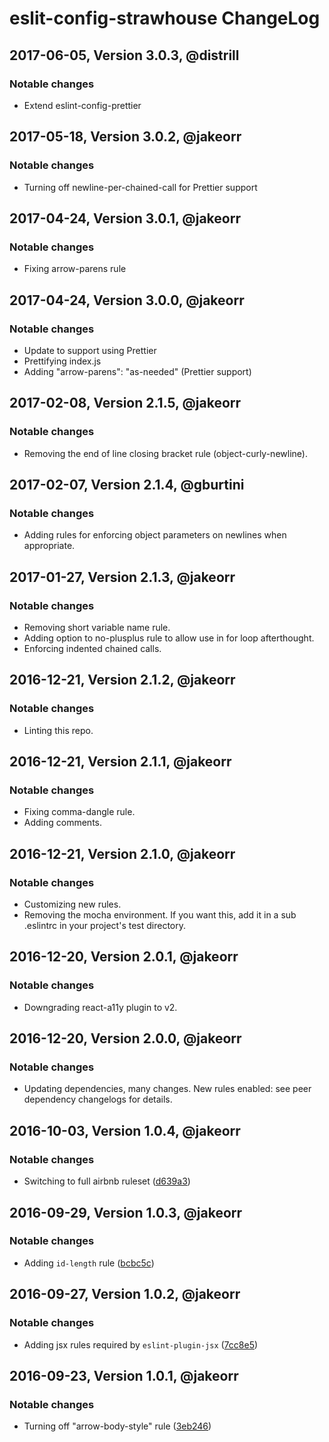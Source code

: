 # eslit-config-strawhouse ChangeLog

## 2017-06-05, Version 3.0.3, @distrill

### Notable changes

- Extend eslint-config-prettier

## 2017-05-18, Version 3.0.2, @jakeorr

### Notable changes

- Turning off newline-per-chained-call for Prettier support

## 2017-04-24, Version 3.0.1, @jakeorr

### Notable changes

- Fixing arrow-parens rule

## 2017-04-24, Version 3.0.0, @jakeorr

### Notable changes

- Update to support using Prettier
- Prettifying index.js
- Adding "arrow-parens": "as-needed" (Prettier support)

## 2017-02-08, Version 2.1.5, @jakeorr

### Notable changes

- Removing the end of line closing bracket rule (object-curly-newline).

## 2017-02-07, Version 2.1.4, @gburtini

### Notable changes

- Adding rules for enforcing object parameters on newlines when appropriate.

## 2017-01-27, Version 2.1.3, @jakeorr

### Notable changes

- Removing short variable name rule.
- Adding option to no-plusplus rule to allow use in for loop afterthought.
- Enforcing indented chained calls.

## 2016-12-21, Version 2.1.2, @jakeorr

### Notable changes

- Linting this repo.

## 2016-12-21, Version 2.1.1, @jakeorr

### Notable changes

- Fixing comma-dangle rule.
- Adding comments.

## 2016-12-21, Version 2.1.0, @jakeorr

### Notable changes

- Customizing new rules.
- Removing the mocha environment. If you want this, add it in a sub .eslintrc in your project's test directory.

## 2016-12-20, Version 2.0.1, @jakeorr

### Notable changes

- Downgrading react-a11y plugin to v2.

## 2016-12-20, Version 2.0.0, @jakeorr

### Notable changes

- Updating dependencies, many changes. New rules enabled: see peer dependency changelogs for details.

## 2016-10-03, Version 1.0.4, @jakeorr

### Notable changes

- Switching to full airbnb ruleset ([d639a3](https://github.com/strawhouselabs/eslint-config-strawhouse/commit/d639a3))

## 2016-09-29, Version 1.0.3, @jakeorr

### Notable changes

- Adding `id-length` rule ([bcbc5c](https://github.com/strawhouselabs/eslint-config-strawhouse/commit/bcbc5c))

## 2016-09-27, Version 1.0.2, @jakeorr

### Notable changes

- Adding jsx rules required by `eslint-plugin-jsx` ([7cc8e5](https://github.com/strawhouselabs/eslint-config-strawhouse/commit/7cc8e5))

## 2016-09-23, Version 1.0.1, @jakeorr

### Notable changes

- Turning off "arrow-body-style" rule ([3eb246](https://github.com/strawhouselabs/eslint-config-strawhouse/commit/3eb246))
